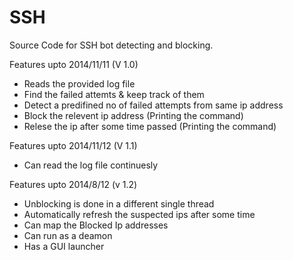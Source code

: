 SSH
===

Source Code for SSH bot detecting and blocking.

Features upto 2014/11/11 (V 1.0)

  - Reads the provided log file
  - Find the failed attemts & keep track of them
  - Detect a predifined no of failed attempts from same ip address
  - Block the relevent ip address (Printing the command)
  - Relese the ip after some time passed (Printing the command)
  
Features upto 2014/11/12 (V 1.1)
  
  - Can read the log file continuesly
  
Features upto 2014/8/12  (v 1.2)
  - Unblocking is done in a different single thread
  - Automatically refresh the suspected ips after some time
  - Can map the Blocked Ip addresses
  - Can run as a deamon
  - Has a GUI launcher
